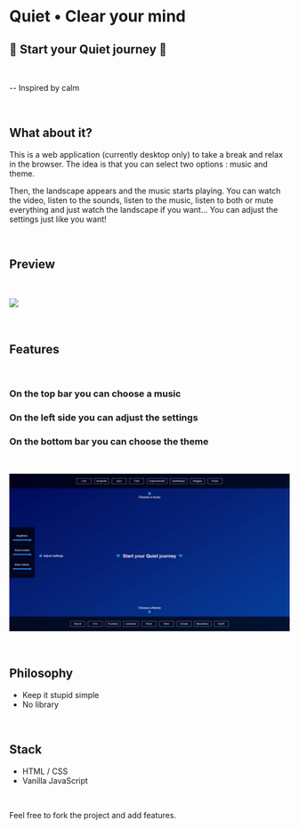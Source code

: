 # Quiet • Clear your mind

## 💙 Start your Quiet journey 💙

<br>

-- Inspired by calm

<br>

## What about it?

This is a web application (currently desktop only) to take a break and relax in the browser.
The idea is that you can select two options : music and theme.

Then, the landscape appears and the music starts playing. You can watch the video, listen to the sounds, listen to the music, listen to both or mute everything and just watch the landscape if you want... You can adjust the settings just like you want!

<br>

## Preview

<br>

<a href="https://quiet.qweit.com/"><img src="preview.min.gif"></a>

<br>

## Features

<br>

### On the top bar you can choose a music

### On the left side you can adjust the settings

### On the bottom bar you can choose the theme

<br>

<a href="https://quiet.qweit.com/"><img src="preview-menu.jpg"></a>

<br>

## Philosophy

- Keep it stupid simple
- No library

<br>

## Stack

- HTML / CSS
- Vanilla JavaScript

<br>

Feel free to fork the project and add features.

